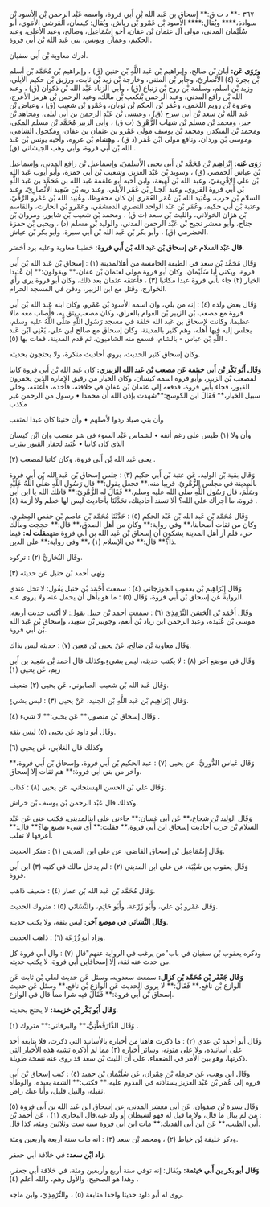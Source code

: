 ٣٦٧ -** د ت ق:** إسحاق بن عَبد الله بْن أَبي فروة، واسمه عَبْد الرحمن بْن الأسود بْن سوادة،**** ويُقال:**** الأسود بْن عَمْرو بْن رياش، ويُقال: كيسان، القرشي الأُمَوِي، أبو سُلَيْمان المدني، مولى آل عثمان بْن عفان، أخو إِسْمَاعِيل، وصالح، وعبد الأعلى، وعبد الحكيم، وعمار، ويونس، بني عَبد الله بْن أَبي فروة.

أدرك معاوية بْن أَبي سفيان.

**ورَوَى عَن:** أبان بْن صالح، وإبراهيم بْن عَبد اللَّهِ بْن حنين (ق) ، وإبراهيم بْن مُحَمَّد بْن أسلم بْن بجرة (٤) الأَنْصارِيّ، وجابر بْن المثنى، وخارجة بْن زيد بْن ثابت، ورزيق بْن حكيم الأيلي، وزيد بْن اسلم، وسلمة بْن روح بْن زنباع (ق) ، وأبي الزناد عَبْد الله بْن ذكوان (ق) ، وعبد الله بْن رافع المدني، وعبد الرحمن بْنكعب بْن مالك، وعبد الرحمن بْن هرمز الأعرج، وعروة بْن رويم اللخمي، وعُمَر بْن الحكم بْن ثوبان، وعَمْرو بْن شعيب (ق) ، وعياض بْن عَبد الله بْن سعد بْن أَبي سرح (ق) ، وعيسى بْن عَبْد الرحمن بن أَبي ليلى، ومجاهد بْن جبر، ومحمد بْن مسلم بْن شهاب الزُّهْرِيّ (ت ق) ، وأبي الزبير مُحَمَّد بْن مسلم المكي، ومحمد بْن المنكدر، ومحمد بْن يوسف مولى عَمْرو بن عثمان ين عفان، ومكحول الشامي، وموسى بْن وردان، ونافع مولى ابْن عُمَر (د ق) ، وهشام بْن عروة، وأخيه يونس بْن عَبد الله بْن أَبي فروة، وأبي وهب الجيشاني (ق) .

**رَوَى عَنه:** إِبْرَاهِيم بْن مُحَمَّد بْن أَبي يحيى الأَسلميّ، وإسماعيل بْن رافع المدني، وإسماعيل بْن عياش الحمصي (ق) ، وسويد بْن عَبْد العزيز، وشعيب بْن أَبي حمزة، وأبو أيوب عَبد الله بْن علي الإفْرِيقيّ، وعبد الله بْن لَهِيعَة، وابن أخيه أبو علقمة عَبد الله بن مُحَمَّد بن عَبد اللَّهِ بْن أَبي فروة الفروي، وعبد الجبار بْن عُمَر الأيلي، وعبد ربه بْن سَعِيد الأَنْصارِيّ، وعبد السلام بْن حرب، وعُبَيد الله بْن عُمَر العُمَري إن كان محفوظا، وعُبَيد الله بْن عَمْرو الرَّقِّيّ، وعتبة بْن أَبي حكيم، وعُمَر بْن عَبْد الواحد النصري الدمشقي، وعَمْرو بْن الحارث، والقاسم بْن هزان الخولاني، والليث بْن سعد (ت ق) ، ومحمد بْن شعيب بْن شابور، ومروان بْن جناح، وأبو معشر نجيح بْن عَبْد الرحمن المدني، والوليد بْن مسلم (د) ، ويحيى بْن حمزة الحضرمي (ق) ، وأبو بكر بْن عَبد الله بْن أَبي سبرة، وأبو بكر بْن عياش.

**قال عَبْد السلام عَن إسحاق بْن عَبد الله بْن أَبي فروة:** خطبنا معاوية وعليه برد أخضر.

وَقَال مُحَمَّد بْن سعد في الطبقة الخامسة من أهلالمدينة (١) : إسحاق بْن عَبد الله بْن أَبي فروة، ويكنى أبا سُلَيْمان، وكان أبو فروة مولى لعثمان بْن عفان،** ويقولون:** إن عُبَيدا الخيار (٢) جاء بأبي فروة عبدا مكاتبا (٣) ، فأعتقه عثمان بعد ذلك، وكان أبو فروة يرى رأي الخوارج، وقتل مع ابن الزبير، ودفن في المسجد الحرام.

وَقَال بعض ولده (٤) : إنه من بلي، وان اسمه الأسود بْن عَمْرو، وكان ابنه عَبد الله بْن أَبي فروة مع مصعب بْن الزبير بْن العوام بالعراق، وكان مصعب يثق به، فأصاب معه مالا عظيما، وكانت لإسحاق بن عَبد الله خلقة في مسجد رَسُول اللَّهِ صَلَّى اللَّهُ عليه وسلم، يجلس إليه فيها أهله، وهم كثير بالمدينة، وكان إسحاق مع صالح ابن علي، يَعْنِي ابْن عَبد اللَّهِ بْن عباس - بالشام، فسمع منه الشاميون، ثم قدم المدينة، فمات بها (٥) .

وكان إسحاق كثير الحديث، يروي أحاديث منكرة، ولا يحتجون بحديثه.

**وَقَال أَبُو بَكْر بْن أَبي خيثمة عَن مصعب بْن عَبد الله الزبيري:** كان عَبد الله بْن أَبي فروة كاتبا لمصعب بْن الزبير، وأبو فروة اسمه كيسان، وكان الخيار من رقيق الإمارة الذين يحفرون القبور، فجاء بأبي فروة، فدفعه إلى عثمان بْن عفان في خلافته، فأخذه، فأعتقه، وخلى سبيل الخيار،** فَقَالَ ابن الكوسج:**شهدت بإذن الله أن محمدا • رسول من الرحمن غير مكذب

وأن بني صياد ردوا لأصلهم • وأن حنينا كان عبدا لمثقب

وأن ولا (١) طيس على رغم أنفه • لشماس عَبْد السوء في شر منصب وإن ابْن كيسان الذي كان كاتبا • عُبَيد لحفار القبور بيثرب

يعني عَبد الله بْن أَبي فروة، وكان كاتبا لمصعب (٢) .

وَقَال بقية بْن الوليد، عَن عتبة بْن أَبي حكيم (٣) : جلس إسحاق بْن عَبد الله بْن أَبي فروة بالمدينة في مجلس الزُّهْرِيّ، قريبا منه،** فجعل يقول:** قال رَسُول اللَّهِ صَلَّى اللَّهُ عَلَيْهِ وسَلَّمَ، قال رَسُول اللَّهِ صلى الله عليه وسلم،** فَقَالَ له الزُّهْرِيّ:** قاتلك الله يا ابن أَبي فروة، ما أجرأك على الله؟ ألا تسند أحاديثك، تحَدَّثَنَا بأحاديث ليس لها خطم ولا أزمة (٤) .

وَقَال مُحَمَّد بْن عَبد الله بْن عَبْد الحكم (٥) : حَدَّثَنَا مُحَمَّد بْن عاصم بْن حفص المِصْرِي، وكان من ثقات أصحابنا،** وفي رواية:** وكان من أهل الصدق،** قال:** حججت ومالك حي، فلم أر أهل المدينة يشكون أن إسحاق بْن عَبد الله بن أَبي فروة متهم**قلت له:** فيما ذا؟** قال:** في الإسلام (١) ،** وفي رواية:** على الدين.

وقَال البُخارِيُّ (٢) : تركوه.

ونهى أحمد بْن حنبل عَن حديثه (٣) .

وَقَال إِبْرَاهِيم بْن يعقوب الجوزجاني (٤) : سمعت أَحْمَد بْن حنبل يَقُول: لا تحل عندي الرواية عَن إسحاق بْن أَبي فروة، وَقَال (٥) : ما هو بأهل أن يحمل عنه ولا يروى عنه.

وَقَال أَحْمَد بْن الْحَسَن التِّرْمِذِيّ (٦) : سمعت أحمد بْن حنبل يقول: لا أكتب حديث أربعة: موسى بْن عُبَيدة، وعبد الرحمن ابن زياد بْن أنعم، وجويبر بْن سَعِيد، وإسحاق بْن عَبد الله بْن أَبي فروة.

وَقَال معاوية بْن صَالِح، عَنْ يحيى بْن مَعِين (٧) : حديثه ليس بذاك.

وَقَال في موضع آخر (٨) : لا يكتب حديثه، ليس بشيءٍ.وكذلك قال أحمد بْن سَعِيد بن أَبي ريم، عَن يحيى (١)

وَقَال عَبد الله بْن شعيب الصابوني، عَن يحيى (٢) ضعيف.

وَقَال إِبْرَاهِيم بْن عَبد اللَّهِ بْن الجنيد، عَنْ يحيى (٣) : ليس بشيءٍ.

وَقَال إسحاق بْن منصور،** عَن يحيى:** لا شيء (٤) .

وَقَال أبو داود عَن يحيى (٥) ليس بثقة.

وكذلك قال الغلابي، عَن يحيى (٦)

وَقَال عَباس الدُّورِيُّ، عن يحيى (٧) : عبد الحكيم بْن أَبي فروة، وإسحاق بْن أَبي فروة،** وآخر من بني أبي فروة:** هم ثقات إلا إسحاق.

وَقَال علي بْن الحسن الهسنجاني، عَن يحيى (٨) : كذاب.

وكذلك قال عَبْد الرحمن بْن يوسف بْن خراش.

وَقَال الوليد بْن شجاع،** عَن أبي غسان:** جاءني علي ابنالمديني، فكتب عني عَن عَبْد السلام بْن حرب أحاديث إسحاق ابن أَبي فروة.** فقلت:** أي شيء تصنع بها؟** قال:** أعرفها لا تقلب.

وَقَال إِسْمَاعِيل بْن إسحاق القاضي، عن علي ابن المديني (١) : منكر الحديث.

وَقَال يعقوب بن شَيْبَة، عن علي ابن المديني (٢) : لم يدخل مالك في كتبه (٣) ابن أَبي فروة.

وَقَال مُحَمَّد بْن عَبد الله بْن عمار (٤) : ضعيف ذاهب.

وَقَال عَمْرو بْن علي، وأَبُو زُرْعَة، وأَبُو حَاتِم، والنَّسَائي (٥) : متروك الحديث.

**وَقَال النَّسَائي في موضع آخر:** ليس بثقة، ولا يكتب حديثه.

وزاد أبو زُرْعَة (٦) : ذاهب الحديث.

وذكره يعقوب بْن سفيان في باب"من يرغب في الرواية عنهم"قال (٧) : وآل أبي فروة كل من حدث عنه ثقة، إلا إسحاقابن أَبي فروة، لا يكتب حديثه.

**وَقَال جَعْفَر بْن مُحَمَّد بْن كزال:** سمعت سعدويه، وسئل عَن حديث لعلي بْن ثابت عَن الوازع بْن نافع،** فَقَالَ:** لا يروى الحديث عَن الوازع بْن نافع،** وسئل عَن حديث إسحاق بْن أَبي فروة:** فَقَالَ فيه شرا مما قال في الوازع.

**وَقَال أَبُو بَكْر بْن خزيمة:** لا يحتج بحديثه.

وَقَال الدَّارَقُطْنِيُّ،** والبرقاني:** متروك (١) .

وَقَال أبو أحمد بْن عدي (٢) : ما ذكرت هاهنا من أخباره بالأسانيد التي ذكرت، فلا يتابعه أحد على أسانيده، ولا على متونه، وسائر أخباره (٣) مما لم أذكره تشبه هذه الأخبار التي ذكرتها، وهو بين الأمر في الضعفاء، على أن الليث بْن سعد قد روى عنه نسخة طويلة.

وَقَال ابن وهب، عَن حرملة بْن عِمْران، عَن سُلَيْمان بْن حميد (٤) : كتب إسحاق بْن أَبي فروة إلى عُمَر بْن عَبْد العزيز يستأذنه في القدوم عليه،** فكتب:** الشقة بعيدة، والوطأة ثقيلة، والنيل قليل، وأنا عنك راض.

وَقَال يسرة بْن صفوان، عَن أبي معشر المدني، عن إسحاق ابن عَبد الله بن أَبي فروة (٥) : من لم يبال ما قال، ولا ما قيل له فهو لشيطان أو ولد غية.قال البخاري (١) ، عَن أحمد بْن أَبي الطيب،** عَن ابن أَبي الفديك:** مات ابن أَبي فروة سنة ست وثلاثين ومئة، كذا قال.

وذكر خليفة بْن خياط (٢) ، ومحمد بْن سعد (٣) : أنه مات سنة أربعة وأربعين ومئة.

**زاد ابْن سعد:** في خلافة أبي جعفر.

**وَقَال أبو بكر بن أَبي خيثمة:** ويُقال: إنه توفي سنة أربع وأربعين ومئة، في خلافة أبي جعفر، وهذا هو الصحيح، والأول وهم، والله أعلم (٤) .

روى له أبو داود حديثا واحدا متابعة (٥) ، والتِّرْمِذِيّ، وابن ماجه.
